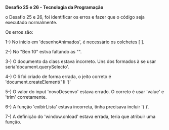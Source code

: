 **Desafio 25 e 26 - Tecnologia da Programação**


o Desafio 25 e 26, foi identificar os erros e fazer que o código seja executado normalmente.

Os erros são:


1-) No início em 'desenhoAnimados', é necessário os colchetes [ ].

2-) No "Ben 10" estva faltando as "".

3-) O documento da class estava incorreto. Uns dos formados à se usar seria'document.querySelecto'.

4-) O li foi criado de forma errada, o jeito correto é 'document.createElement(' li ')'

5-) O valor do input 'novoDesenvo' estava errado. O correto é usar 'value' e 'trim' corretamente.

6-) A função 'exibirLista' estava incorreta, tinha precisava incluir '( )'.

7-) A definição do 'window.onload' estava errada, teria que atribuir uma função.
